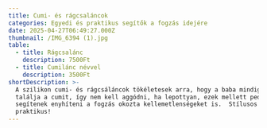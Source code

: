 ```yaml
---
title: Cumi- és rágcsaláncok
categories: Egyedi és praktikus segítők a fogzás idejére
date: 2025-04-27T06:49:27.000Z
thumbnail: /IMG_6394 (1).jpg
table:
  - title: Rágcsalánc
    description: 7500Ft
  - title: Cumilánc névvel
    description: 3500Ft
shortDescription: >-
  A szilikon cumi- és rágcsáláncok tökéletesek arra, hogy a baba mindig kéznél
  találja a cumit, így nem kell aggódni, ha lepottyan, ezek mellett pedig 
  segítenek enyhíteni a fogzás okozta kellemetlenségeket is.  Stílusos és
  praktikus!
---
```


